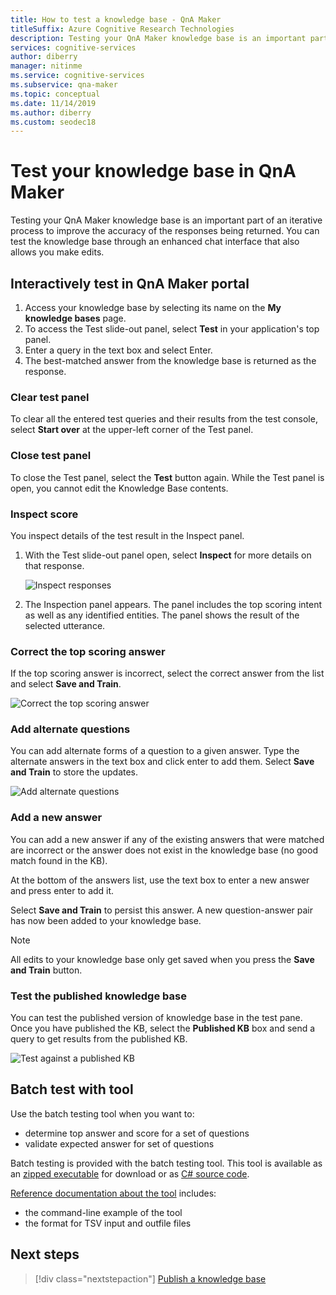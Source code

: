 ```yaml
---
title: How to test a knowledge base - QnA Maker
titleSuffix: Azure Cognitive Research Technologies 
description: Testing your QnA Maker knowledge base is an important part of an iterative process to improve the accuracy of the responses being returned. You can test the knowledge base through an enhanced chat interface that also allows you make edits.
services: cognitive-services
author: diberry
manager: nitinme
ms.service: cognitive-services
ms.subservice: qna-maker
ms.topic: conceptual
ms.date: 11/14/2019
ms.author: diberry
ms.custom: seodec18
---
```

# Test your knowledge base in QnA Maker

Testing your QnA Maker knowledge base is an important part of an iterative process to improve the accuracy of the responses being returned. You can test the knowledge base through an enhanced chat interface that also allows you make edits.

## Interactively test in QnA Maker portal

1. Access your knowledge base by selecting its name on the **My knowledge bases** page.
1. To access the Test slide-out panel, select **Test** in your application's top panel.
1. Enter a query in the text box and select Enter.
1. The best-matched answer from the knowledge base is returned as the response.

### Clear test panel

To clear all the entered test queries and their results from the test console, select **Start over** at the upper-left corner of the Test panel.

### Close test panel

To close the Test panel, select the **Test** button again. While the Test panel is open, you cannot edit the Knowledge Base contents.

### Inspect score

You inspect details of the test result in the Inspect panel.

1.  With the Test slide-out panel open, select **Inspect** for more details on that response.

    ![Inspect responses](../media/qnamaker-how-to-test-kb/inspect.png)

2.  The Inspection panel appears. The panel includes the top scoring intent as well as any identified entities. The panel shows the result of the selected utterance.

### Correct the top scoring answer

If the top scoring answer is incorrect, select the correct answer from the list and select **Save and Train**.

![Correct the top scoring answer](../media/qnamaker-how-to-test-kb/choose-answer.png)

### Add alternate questions

You can add alternate forms of a question to a given answer. Type the alternate answers in the text box and click enter to add them. Select **Save and Train** to store the updates.

![Add alternate questions](../media/qnamaker-how-to-test-kb/add-alternate-question.png)

### Add a new answer

You can add a new answer if any of the existing answers that were matched are incorrect or the answer does not exist in the knowledge base (no good match found in the KB). 

At the bottom of the answers list, use the text box to enter a new answer and press enter to add it. 

Select **Save and Train** to persist this answer. A new question-answer pair has now been added to your knowledge base. 

> [!NOTE]
> All edits to your knowledge base only get saved when you press the **Save and Train** button.

### Test the published knowledge base

You can test the published version of knowledge base in the test pane. Once you have published the KB, select the **Published KB** box and send a query to get results from the published KB.

![Test against a published KB](../media/qnamaker-how-to-test-kb/test-against-published-kb.png)

## Batch test with tool

Use the batch testing tool when you want to:

* determine top answer and score for a set of questions
* validate expected answer for set of questions

Batch testing is provided with the batch testing tool. This tool is available as an [zipped executable](https://aka.ms/qnamakerbatchtestingtool) for download or as [C# source code](https://github.com/Azure-Samples/cognitive-services-qnamaker-csharp/tree/master/documentation-samples/batchtesting). 

[Reference documentation about the tool](../reference-tsv-format-batch-testing.md) includes:

* the command-line example of the tool
* the format for TSV input and outfile files 

## Next steps

> [!div class="nextstepaction"]
> [Publish a knowledge base](./publish-knowledge-base.md)
